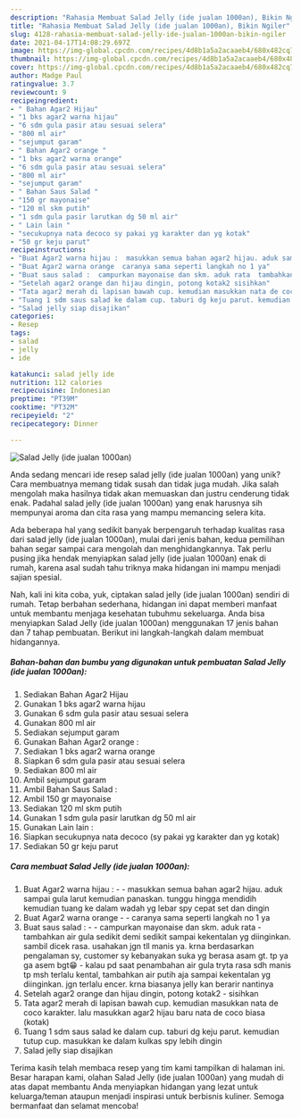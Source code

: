 ```yaml
---
description: "Rahasia Membuat Salad Jelly (ide jualan 1000an), Bikin Ngiler"
title: "Rahasia Membuat Salad Jelly (ide jualan 1000an), Bikin Ngiler"
slug: 4128-rahasia-membuat-salad-jelly-ide-jualan-1000an-bikin-ngiler
date: 2021-04-17T14:08:29.697Z
image: https://img-global.cpcdn.com/recipes/4d8b1a5a2acaaeb4/680x482cq70/salad-jelly-ide-jualan-1000an-foto-resep-utama.jpg
thumbnail: https://img-global.cpcdn.com/recipes/4d8b1a5a2acaaeb4/680x482cq70/salad-jelly-ide-jualan-1000an-foto-resep-utama.jpg
cover: https://img-global.cpcdn.com/recipes/4d8b1a5a2acaaeb4/680x482cq70/salad-jelly-ide-jualan-1000an-foto-resep-utama.jpg
author: Madge Paul
ratingvalue: 3.7
reviewcount: 9
recipeingredient:
- " Bahan Agar2 Hijau"
- "1 bks agar2 warna hijau"
- "6 sdm gula pasir atau sesuai selera"
- "800 ml air"
- "sejumput garam"
- " Bahan Agar2 orange "
- "1 bks agar2 warna orange"
- "6 sdm gula pasir atau sesuai selera"
- "800 ml air"
- "sejumput garam"
- " Bahan Saus Salad "
- "150 gr mayonaise"
- "120 ml skm putih"
- "1 sdm gula pasir larutkan dg 50 ml air"
- " Lain lain "
- "secukupnya nata decoco sy pakai yg karakter dan yg kotak"
- "50 gr keju parut"
recipeinstructions:
- "Buat Agar2 warna hijau :  masukkan semua bahan agar2 hijau. aduk sampai gula larut kemudian panaskan. tunggu hingga mendidih kemudian tuang ke dalam wadah yg lebar spy cepat set dan dingin"
- "Buat Agar2 warna orange  caranya sama seperti langkah no 1 ya"
- "Buat saus salad :  campurkan mayonaise dan skm. aduk rata  tambahkan air gula sedikit demi sedikit sampai kekentalan yg diinginkan. sambil dicek rasa. usahakan jgn tll manis ya. krna berdasarkan pengalaman sy, customer sy kebanyakan suka yg berasa asam gt. tp ya ga asem bgt😁 kalau pd saat penambahan air gula tryta rasa sdh manis tp msh terlalu kental, tambahkan air putih aja sampai kekentalan yg diinginkan. jgn terlalu encer. krna biasanya jelly kan berarir nantinya"
- "Setelah agar2 orange dan hijau dingin, potong kotak2 sisihkan"
- "Tata agar2 merah di lapisan bawah cup. kemudian masukkan nata de coco karakter. lalu masukkan agar2 hijau baru nata de coco biasa (kotak)"
- "Tuang 1 sdm saus salad ke dalam cup. taburi dg keju parut. kemudian tutup cup. masukkan ke dalam kulkas spy lebih dingin"
- "Salad jelly siap disajikan"
categories:
- Resep
tags:
- salad
- jelly
- ide

katakunci: salad jelly ide 
nutrition: 112 calories
recipecuisine: Indonesian
preptime: "PT39M"
cooktime: "PT32M"
recipeyield: "2"
recipecategory: Dinner

---
```



![Salad Jelly (ide jualan 1000an)](https://img-global.cpcdn.com/recipes/4d8b1a5a2acaaeb4/680x482cq70/salad-jelly-ide-jualan-1000an-foto-resep-utama.jpg)

Anda sedang mencari ide resep salad jelly (ide jualan 1000an) yang unik? Cara membuatnya memang tidak susah dan tidak juga mudah. Jika salah mengolah maka hasilnya tidak akan memuaskan dan justru cenderung tidak enak. Padahal salad jelly (ide jualan 1000an) yang enak harusnya sih mempunyai aroma dan cita rasa yang mampu memancing selera kita.



Ada beberapa hal yang sedikit banyak berpengaruh terhadap kualitas rasa dari salad jelly (ide jualan 1000an), mulai dari jenis bahan, kedua pemilihan bahan segar sampai cara mengolah dan menghidangkannya. Tak perlu pusing jika hendak menyiapkan salad jelly (ide jualan 1000an) enak di rumah, karena asal sudah tahu triknya maka hidangan ini mampu menjadi sajian spesial.


Nah, kali ini kita coba, yuk, ciptakan salad jelly (ide jualan 1000an) sendiri di rumah. Tetap berbahan sederhana, hidangan ini dapat memberi manfaat untuk membantu menjaga kesehatan tubuhmu sekeluarga. Anda bisa menyiapkan Salad Jelly (ide jualan 1000an) menggunakan 17 jenis bahan dan 7 tahap pembuatan. Berikut ini langkah-langkah dalam membuat hidangannya.

<!--inarticleads1-->

##### Bahan-bahan dan bumbu yang digunakan untuk pembuatan Salad Jelly (ide jualan 1000an):

1. Sediakan  Bahan Agar2 Hijau
1. Gunakan 1 bks agar2 warna hijau
1. Gunakan 6 sdm gula pasir atau sesuai selera
1. Gunakan 800 ml air
1. Sediakan sejumput garam
1. Gunakan  Bahan Agar2 orange :
1. Sediakan 1 bks agar2 warna orange
1. Siapkan 6 sdm gula pasir atau sesuai selera
1. Sediakan 800 ml air
1. Ambil sejumput garam
1. Ambil  Bahan Saus Salad :
1. Ambil 150 gr mayonaise
1. Sediakan 120 ml skm putih
1. Gunakan 1 sdm gula pasir larutkan dg 50 ml air
1. Gunakan  Lain lain :
1. Siapkan secukupnya nata decoco (sy pakai yg karakter dan yg kotak)
1. Sediakan 50 gr keju parut




<!--inarticleads2-->

##### Cara membuat Salad Jelly (ide jualan 1000an):

1. Buat Agar2 warna hijau : -  - masukkan semua bahan agar2 hijau. aduk sampai gula larut kemudian panaskan. tunggu hingga mendidih kemudian tuang ke dalam wadah yg lebar spy cepat set dan dingin
1. Buat Agar2 warna orange -  - caranya sama seperti langkah no 1 ya
1. Buat saus salad : -  - campurkan mayonaise dan skm. aduk rata -  tambahkan air gula sedikit demi sedikit sampai kekentalan yg diinginkan. sambil dicek rasa. usahakan jgn tll manis ya. krna berdasarkan pengalaman sy, customer sy kebanyakan suka yg berasa asam gt. tp ya ga asem bgt😁 - kalau pd saat penambahan air gula tryta rasa sdh manis tp msh terlalu kental, tambahkan air putih aja sampai kekentalan yg diinginkan. jgn terlalu encer. krna biasanya jelly kan berarir nantinya
1. Setelah agar2 orange dan hijau dingin, potong kotak2 - sisihkan
1. Tata agar2 merah di lapisan bawah cup. kemudian masukkan nata de coco karakter. lalu masukkan agar2 hijau baru nata de coco biasa (kotak)
1. Tuang 1 sdm saus salad ke dalam cup. taburi dg keju parut. kemudian tutup cup. masukkan ke dalam kulkas spy lebih dingin
1. Salad jelly siap disajikan




Terima kasih telah membaca resep yang tim kami tampilkan di halaman ini. Besar harapan kami, olahan Salad Jelly (ide jualan 1000an) yang mudah di atas dapat membantu Anda menyiapkan hidangan yang lezat untuk keluarga/teman ataupun menjadi inspirasi untuk berbisnis kuliner. Semoga bermanfaat dan selamat mencoba!
